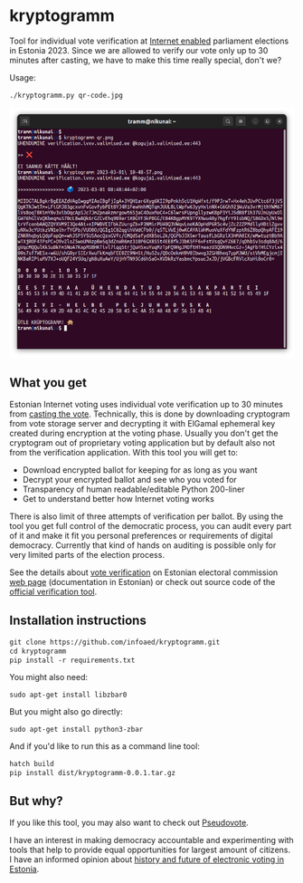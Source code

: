 # kryptogramm

Tool for individual vote verification at [Internet enabled](https://github.com/vvk-ehk/ivxv) parliament elections in Estonia 2023. Since we are allowed to verify our vote only up to 30 minutes after casting, we have to make this time really special, don't we?

Usage:

```
./kryptogramm.py qr-code.jpg
```

![Running the tool](demo.png)

## What you get

Estonian Internet voting uses individual vote verification up to 30 minutes from [casting the vote](https://youtu.be/GuKiJKL4WdI). Technically, this is done by downloading cryptogram from vote storage server and decrypting it with ElGamal ephemeral key created during encryption at the voting phase. Usually you don't get the cryptogram out of proprietary voting application but by default also not from the verification application. With this tool you will get to:

* Download encrypted ballot for keeping for as long as you want
* Decrypt your encrypted ballot and see who you voted for
* Transparency of human readable/editable Python 200-liner
* Get to understand better how Internet voting works

There is also limit of three attempts of verification per ballot. By using the tool you get full control of the democratic process, you can audit every part of it and make it fit you personal preferences or requirements of digital democracy. Currently that kind of hands on auditing is possible only for very limited parts of the election process.

See the details about [vote verification](https://www.valimised.ee/et/e-haaletamine/e-haaletamisest-lahemalt/haaletamise-kontroll-nutitelefoniga) on Estonian electoral commission [web page](https://www.valimised.ee/et/e-haaletamine/dokumendid) (documentation in Estonian) or check out source code of the [official verification tool](https://github.com/vvk-ehk/ivotingverification).

## Installation instructions

```
git clone https://github.com/infoaed/kryptogramm.git
cd kryptogramm
pip install -r requirements.txt
```

You might also need:

```
sudo apt-get install libzbar0
```

But you might also go directly:

```
sudo apt-get install python3-zbar
```

And if you'd like to run this as a command line tool:

```
hatch build
pip install dist/kryptogramm-0.0.1.tar.gz
```
## But why?

If you like this tool, you may also want to check out [Pseudovote](https://github.com/infoaed/pseudovote).

I have an interest in making democracy accountable and experimenting with tools that help to provide equal opportunities for largest amount of citizens. I have an informed opinion about [history and future of electronic voting in Estonia](https://debriif.infoaed.ee/docs/draft-list/).
